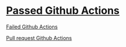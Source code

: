 # [Passed Github Actions](https://www.google.com.ua/)

[Failed Github Actions](https://www.google.com.ua/)

[Pull request Github Actions](https://www.google.com.ua/)
